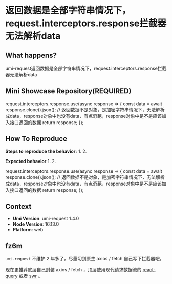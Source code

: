 # 返回数据是全部字符串情况下，request.interceptors.response拦截器无法解析data

## What happens?

umi-request返回数据是全部字符串情况下，request.interceptors.response拦截器无法解析data

## Mini Showcase Repository(REQUIRED)

request.interceptors.response.use(async response => {
const data = await response.clone().json(); // 返回数据不是对象，是加密字符串情况下，无法解析成data，response对象中也没有data，有点奇葩，response对象中是不是应该加入接口返回的数据
return response;
});

## How To Reproduce

**Steps to reproduce the behavior:** 1. 2.

**Expected behavior** 1. 2.

request.interceptors.response.use(async response => {
const data = await response.clone().json(); // 返回数据不是对象，是加密字符串情况下，无法解析成data，response对象中也没有data，有点奇葩，response对象中是不是应该加入接口返回的数据
return response;
});

## Context

- **Umi Version**: umi-request 1.4.0
- **Node Version**: 16.13.0
- **Platform**: web

## fz6m

`umi-request` 不维护 2 年多了，尽量切到原生 axios / fetch 自己写下拦截器吧。

现在更推荐底层自己封装 axios / fetch ，顶层使用现代请求数据流的 [react-query](https://umijs.org/docs/max/react-query) 或者 [swr](https://github.com/vercel/swr) 。
